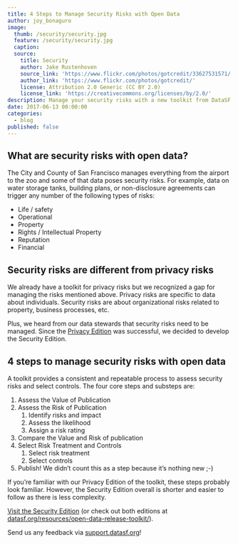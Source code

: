 ```yaml
---
title: 4 Steps to Manage Security Risks with Open Data
author: joy_bonaguro
image:
  thumb: /security/security.jpg
  feature: /security/security.jpg
  caption:
  source:
    title: Security
    author: Jake Rustenhoven
    source_link: 'https://www.flickr.com/photos/gotcredit/33627531571/'
    author_link: 'https://www.flickr.com/photos/gotcredit/'
    license: Attribution 2.0 Generic (CC BY 2.0)
    license_link: 'https://creativecommons.org/licenses/by/2.0/'
description: Manage your security risks with a new toolkit from DataSF
date: 2017-06-13 00:00:00
categories:
  - blog
published: false
---
```



## What are security risks with open data?

The City and County of San Francisco manages everything from the airport to the zoo and some of that data poses security risks. For example, data on water storage tanks, building plans, or non-disclosure agreements can trigger any number of the following types of risks:&nbsp;

* Life / safety
* Operational
* Property
* Rights / Intellectual Property
* Reputation
* Financial

## Security risks are different from privacy risks

We already have a toolkit for privacy risks but we recognized a gap for managing the risks mentioned above. Privacy risks are specific to data about individuals. Security risks are about organizational risks related to property, business processes, etc.

Plus, we heard from our data stewards that security risks need to be managed. Since the [Privacy Edition](https://datasf.org/blog/4-steps-to-manage-privacy-and-de-identification-for-your-open-data-program/) was successful, we decided to develop the Security Edition.

## 4 steps to manage security risks with open data

A toolkit provides a consistent and repeatable process to assess security risks and select controls. The four core steps and substeps are:

1. Assess the Value of Publication
2. Assess the Risk of Publication
   1. Identify risks and impact
   2. Assess the likelihood
   3. Assign a risk rating
3. Compare the Value and Risk of publication
4. Select Risk Treatment and Controls
   1. Select risk treatment
   2. Select controls
5. Publish! We didn’t count this as a step because it’s nothing new ;-)

If you’re familiar with our Privacy Edition of the toolkit, these steps probably look familiar. However, the Security Edition overall is shorter and easier to follow as there is less complexity.

[Visit the Security Edition](https://docs.google.com/document/d/1hb85N5G4RXF2_p6HOGIzhji2S4X7Ak8zdIdIM_8k5EA/edit)&nbsp;(or check out both editions at [datasf.org/resources/open-data-release-toolkit/](datasf.org/resources/open-data-release-toolkit/)).

Send us any feedback via [support.datasf.org](support.datasf.org)!
